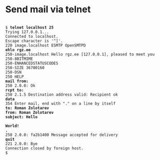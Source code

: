 # Send mail via telnet

<pre><code>
$ <b>telnet localhost 25</b>
Trying 127.0.0.1...
Connected to localhost.
Escape character is '^]'.
220 image.localhost ESMTP OpenSMTPD
<b>ehlo rgz.ee</b>
250-image.localhost Hello rgz.ee [127.0.0.1], pleased to meet you
250-8BITMIME
250-ENHANCEDSTATUSCODES
250-SIZE 36700160
250-DSN
250 HELP
<b>mail from:<hi@rgz.ee></b>
250 2.0.0: Ok
<b>rcpt to:<hi@rgz.ee></b>
250 2.1.5 Destination address valid: Recipient ok
<b>data</b>
354 Enter mail, end with "." on a line by itself
<b>to: Roman Zolotarev <hi@rgz.ee></b>
<b>from: Roman Zolotarev <hi@rgz.ee></b>
<b>subject: Hello</b>

<b>World!</b>
<b>.</b>
250 2.0.0: fa2b1400 Message accepted for delivery
<b>quit</b>
221 2.0.0: Bye
Connection closed by foreign host.
$
</code></pre>
